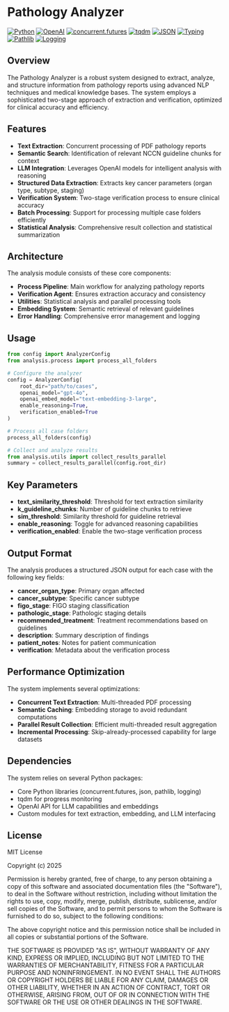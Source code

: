 # Pathology Analyzer

[![Python](https://img.shields.io/badge/Python-3.9+-blue.svg)](https://www.python.org/)
[![OpenAI](https://img.shields.io/badge/OpenAI-API-00A67E.svg)](https://openai.com/api/)
[![concurrent.futures](https://img.shields.io/badge/concurrent.futures-ThreadPoolExecutor-4B8BBE.svg)](https://docs.python.org/3/library/concurrent.futures.html)
[![tqdm](https://img.shields.io/badge/tqdm-v4.65.0-FFC107.svg)](https://github.com/tqdm/tqdm)
[![JSON](https://img.shields.io/badge/JSON-Output-000000.svg)](https://www.json.org/)
[![Typing](https://img.shields.io/badge/Typing-Annotations-3775A9.svg)](https://docs.python.org/3/library/typing.html)
[![Pathlib](https://img.shields.io/badge/Pathlib-Path-3775A9.svg)](https://docs.python.org/3/library/pathlib.html)
[![Logging](https://img.shields.io/badge/Logging-Standard-3775A9.svg)](https://docs.python.org/3/library/logging.html)

## Overview

The Pathology Analyzer is a robust system designed to extract, analyze, and structure information from pathology reports using advanced NLP techniques and medical knowledge bases. The system employs a sophisticated two-stage approach of extraction and verification, optimized for clinical accuracy and efficiency.

## Features

- **Text Extraction**: Concurrent processing of PDF pathology reports
- **Semantic Search**: Identification of relevant NCCN guideline chunks for context
- **LLM Integration**: Leverages OpenAI models for intelligent analysis with reasoning
- **Structured Data Extraction**: Extracts key cancer parameters (organ type, subtype, staging)
- **Verification System**: Two-stage verification process to ensure clinical accuracy
- **Batch Processing**: Support for processing multiple case folders efficiently
- **Statistical Analysis**: Comprehensive result collection and statistical summarization

## Architecture

The analysis module consists of these core components:

- **Process Pipeline**: Main workflow for analyzing pathology reports
- **Verification Agent**: Ensures extraction accuracy and consistency
- **Utilities**: Statistical analysis and parallel processing tools
- **Embedding System**: Semantic retrieval of relevant guidelines
- **Error Handling**: Comprehensive error management and logging

## Usage

```python
from config import AnalyzerConfig
from analysis.process import process_all_folders

# Configure the analyzer
config = AnalyzerConfig(
    root_dir="path/to/cases",
    openai_model="gpt-4o",
    openai_embed_model="text-embedding-3-large",
    enable_reasoning=True,
    verification_enabled=True
)

# Process all case folders
process_all_folders(config)

# Collect and analyze results
from analysis.utils import collect_results_parallel
summary = collect_results_parallel(config.root_dir)
```

## Key Parameters

- **text_similarity_threshold**: Threshold for text extraction similarity
- **k_guideline_chunks**: Number of guideline chunks to retrieve
- **sim_threshold**: Similarity threshold for guideline retrieval
- **enable_reasoning**: Toggle for advanced reasoning capabilities
- **verification_enabled**: Enable the two-stage verification process

## Output Format

The analysis produces a structured JSON output for each case with the following key fields:

- **cancer_organ_type**: Primary organ affected
- **cancer_subtype**: Specific cancer subtype
- **figo_stage**: FIGO staging classification
- **pathologic_stage**: Pathologic staging details
- **recommended_treatment**: Treatment recommendations based on guidelines
- **description**: Summary description of findings
- **patient_notes**: Notes for patient communication
- **verification**: Metadata about the verification process

## Performance Optimization

The system implements several optimizations:

- **Concurrent Text Extraction**: Multi-threaded PDF processing
- **Semantic Caching**: Embedding storage to avoid redundant computations
- **Parallel Result Collection**: Efficient multi-threaded result aggregation
- **Incremental Processing**: Skip-already-processed capability for large datasets

## Dependencies

The system relies on several Python packages:

- Core Python libraries (concurrent.futures, json, pathlib, logging)
- tqdm for progress monitoring
- OpenAI API for LLM capabilities and embeddings
- Custom modules for text extraction, embedding, and LLM interfacing

## License

MIT License

Copyright (c) 2025

Permission is hereby granted, free of charge, to any person obtaining a copy
of this software and associated documentation files (the "Software"), to deal
in the Software without restriction, including without limitation the rights
to use, copy, modify, merge, publish, distribute, sublicense, and/or sell
copies of the Software, and to permit persons to whom the Software is
furnished to do so, subject to the following conditions:

The above copyright notice and this permission notice shall be included in all
copies or substantial portions of the Software.

THE SOFTWARE IS PROVIDED "AS IS", WITHOUT WARRANTY OF ANY KIND, EXPRESS OR
IMPLIED, INCLUDING BUT NOT LIMITED TO THE WARRANTIES OF MERCHANTABILITY,
FITNESS FOR A PARTICULAR PURPOSE AND NONINFRINGEMENT. IN NO EVENT SHALL THE
AUTHORS OR COPYRIGHT HOLDERS BE LIABLE FOR ANY CLAIM, DAMAGES OR OTHER
LIABILITY, WHETHER IN AN ACTION OF CONTRACT, TORT OR OTHERWISE, ARISING FROM,
OUT OF OR IN CONNECTION WITH THE SOFTWARE OR THE USE OR OTHER DEALINGS IN THE
SOFTWARE.